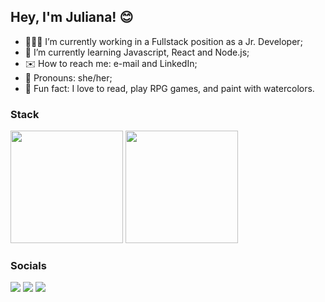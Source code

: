 ## Hey, I'm Juliana! 😊

- 👩🏾‍💻 I’m currently working in a Fullstack position as a Jr. Developer; <br>
- 💭 I’m currently learning Javascript, React and Node.js; <br>
- ✉️ How to reach me: e-mail and LinkedIn;<br>
- 🌈 Pronouns: she/her;<br>
- 🎨 Fun fact: I love to read, play RPG games, and paint with watercolors.<br>


 
<div align="left">
  
  ### Stack
  <img height="180em" src="https://github-readme-stats.vercel.app/api?username=jutdelu&theme=transparent&bg_color=000&border_color=5810E6&show_icons=true&icon_color=E410E6&title_color=E410E6&text_color=FFF"/>
  <img height="180em" src="https://github-readme-stats-git-masterrstaa-rickstaa.vercel.app/api/top-langs/?username=jutdelu&layout=compact&bg_color=000&border_color=5810E6&title_color=E410E6&text_color=FFF"/>


### Socials
<div> 
 <a href="https://discord.gg/jSj9yQhE" target="_blank"><img src="https://img.shields.io/badge/Discord-7289DA?style=for-the-badge&logo=discord&logoColor=white" target="_blank"></a> 
 <a href = "mailto:jtdelunardo@gmail.com"><img src="https://img.shields.io/badge/-Gmail-%23333?style=for-the-badge&logo=gmail&logoColor=white" target="_blank"></a>
 <a href="https://www.linkedin.com/in/juliana-torres-delunardo" target="_blank"><img src="https://img.shields.io/badge/-LinkedIn-%230077B5?style=for-the-badge&logo=linkedin&logoColor=white" target="_blank"></a> 
  
</div>
</div>
